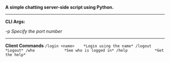 **A simple chatting server-side script using Python.**

-----------------------------------

**CLI Args:**

-p <port>    *Specify the port number*

-----------------------------------

**Client Commands**
`
/login <name>    *Login using the name*
/logout          *Logout*
/who             *See who is logged in*
/help            *Get the help*
`